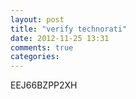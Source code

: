 ```yaml
---
layout: post
title: "verify technorati"
date: 2012-11-25 13:31
comments: true
categories: 
---
```


EEJ66BZPP2XH
